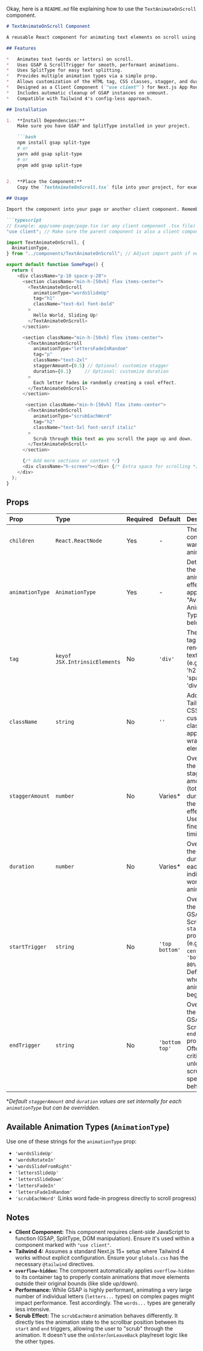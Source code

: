 Okay, here is a `README.md` file explaining how to use the `TextAnimateOnScroll` component.

```markdown
# TextAnimateOnScroll Component

A reusable React component for animating text elements on scroll using GSAP, ScrollTrigger, and SplitType within a Next.js 15+ project (using Tailwind 4). It provides various pre-defined, staggered text animations that trigger when the element enters the viewport.

## Features

*   Animates text (words or letters) on scroll.
*   Uses GSAP & ScrollTrigger for smooth, performant animations.
*   Uses SplitType for easy text splitting.
*   Provides multiple animation types via a simple prop.
*   Allows customization of the HTML tag, CSS classes, stagger, and duration.
*   Designed as a Client Component (`"use client"`) for Next.js App Router.
*   Includes automatic cleanup of GSAP instances on unmount.
*   Compatible with Tailwind 4's config-less approach.

## Installation

1.  **Install Dependencies:**
    Make sure you have GSAP and SplitType installed in your project.

    ```bash
    npm install gsap split-type
    # or
    yarn add gsap split-type
    # or
    pnpm add gsap split-type
    ```

2.  **Place the Component:**
    Copy the `TextAnimateOnScroll.tsx` file into your project, for example, under `./components/`.

## Usage

Import the component into your page or another client component. Remember that the `TextAnimateOnScroll` component itself uses the `"use client"` directive, so any component directly using it must also be a Client Component or rendered within one.

```typescript
// Example: app/some-page/page.tsx (or any client component .tsx file)
"use client"; // Make sure the parent component is also a client component if needed

import TextAnimateOnScroll, {
  AnimationType,
} from "../components/TextAnimateOnScroll"; // Adjust import path if needed

export default function SomePage() {
  return (
    <div className="p-10 space-y-20">
      <section className="min-h-[50vh] flex items-center">
        <TextAnimateOnScroll
          animationType="wordsSlideUp"
          tag="h1"
          className="text-6xl font-bold"
        >
          Hello World, Sliding Up!
        </TextAnimateOnScroll>
      </section>

      <section className="min-h-[50vh] flex items-center">
        <TextAnimateOnScroll
          animationType="lettersFadeInRandom"
          tag="p"
          className="text-2xl"
          staggerAmount={0.5} // Optional: customize stagger
          duration={0.1}     // Optional: customize duration
        >
          Each letter fades in randomly creating a cool effect.
        </TextAnimateOnScroll>
      </section>

       <section className="min-h-[50vh] flex items-center">
        <TextAnimateOnScroll
          animationType="scrubEachWord"
          tag="h2"
          className="text-5xl font-serif italic"
        >
          Scrub through this text as you scroll the page up and down.
        </TextAnimateOnScroll>
      </section>

      {/* Add more sections or content */}
      <div className="h-screen"></div> {/* Extra space for scrolling */}
    </div>
  );
}
```

## Props

| Prop                | Type                          | Required | Default      | Description                                                                                                                            |
| :------------------ | :---------------------------- | :------- | :----------- | :------------------------------------------------------------------------------------------------------------------------------------- |
| `children`          | `React.ReactNode`             | Yes      | -            | The text content you want to animate.                                                                                                  |
| `animationType`     | `AnimationType`               | Yes      | -            | Determines the specific animation effect to apply. See "Available Animation Types" below.                                               |
| `tag`               | `keyof JSX.IntrinsicElements` | No       | `'div'`      | The HTML tag to render the text within (e.g., 'h1', 'h2', 'p', 'span', 'div').                                                        |
| `className`         | `string`                      | No       | `''`         | Additional Tailwind CSS or custom classes to apply to the wrapper element.                                                               |
| `staggerAmount`     | `number`                      | No       | Varies\*     | Overrides the default stagger amount (total duration for the stagger effect). Useful for fine-tuning timing.                             |
| `duration`          | `number`                      | No       | Varies\*     | Overrides the default duration for each individual word/letter animation.                                                                |
| `startTrigger`      | `string`                      | No       | `'top bottom'` | Overrides the default GSAP ScrollTrigger `start` property (e.g., `'top center'`, `'bottom 80%'`). Defines when the animation begins. |
| `endTrigger`        | `string`                      | No       | `'bottom top'` | Overrides the default GSAP ScrollTrigger `end` property. Often less critical unless using scrub or specific end behaviors.             |

\*_Default `staggerAmount` and `duration` values are set internally for each `animationType` but can be overridden._

## Available Animation Types (`AnimationType`)

Use one of these strings for the `animationType` prop:

*   `'wordsSlideUp'`
*   `'wordsRotateIn'`
*   `'wordsSlideFromRight'`
*   `'lettersSlideUp'`
*   `'lettersSlideDown'`
*   `'lettersFadeIn'`
*   `'lettersFadeInRandom'`
*   `'scrubEachWord'` (Links word fade-in progress directly to scroll progress)

## Notes

*   **Client Component:** This component requires client-side JavaScript to function (GSAP, SplitType, DOM manipulation). Ensure it's used within a component marked with `"use client"`.
*   **Tailwind 4:** Assumes a standard Next.js 15+ setup where Tailwind 4 works without explicit configuration. Ensure your `globals.css` has the necessary `@tailwind` directives.
*   **`overflow-hidden`:** The component automatically applies `overflow-hidden` to its container tag to properly contain animations that move elements outside their original bounds (like slide up/down).
*   **Performance:** While GSAP is highly performant, animating a very large number of individual letters (`letters...` types) on complex pages might impact performance. Test accordingly. The `words...` types are generally less intensive.
*   **Scrub Effect:** The `scrubEachWord` animation behaves differently. It directly ties the animation state to the scrollbar position between its `start` and `end` triggers, allowing the user to "scrub" through the animation. It doesn't use the `onEnter`/`onLeaveBack` play/reset logic like the other types.
```